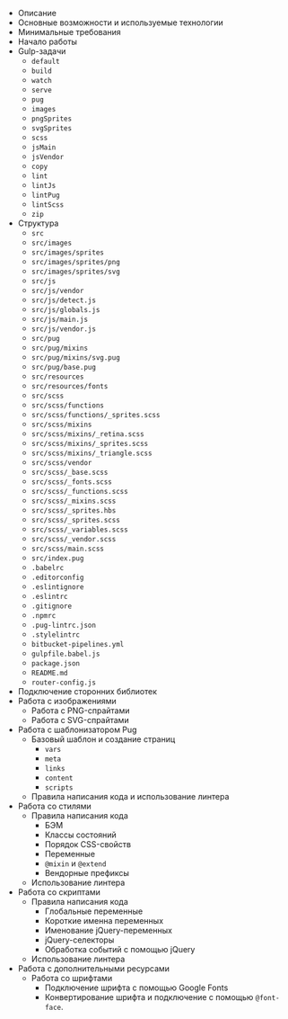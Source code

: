 * Описание
* Основные возможности и используемые технологии
* Минимальные требования
* Начало работы
* Gulp-задачи
	* `default`
	* `build`
	* `watch`
	* `serve`
	* `pug`
	* `images`
	* `pngSprites`
	* `svgSprites`
	* `scss`
	* `jsMain`
	* `jsVendor`
	* `copy`
	* `lint`
	* `lintJs`
	* `lintPug`
	* `lintScss`
	* `zip`
* Структура
	* `src`
	* `src/images`
	* `src/images/sprites`
	* `src/images/sprites/png`
	* `src/images/sprites/svg`
	* `src/js`
	* `src/js/vendor`
	* `src/js/detect.js`
	* `src/js/globals.js`
	* `src/js/main.js`
	* `src/js/vendor.js`
	* `src/pug`
	* `src/pug/mixins`
	* `src/pug/mixins/svg.pug`
	* `src/pug/base.pug`
	* `src/resources`
	* `src/resources/fonts`
	* `src/scss`
	* `src/scss/functions`
	* `src/scss/functions/_sprites.scss`
	* `src/scss/mixins`
	* `src/scss/mixins/_retina.scss`
	* `src/scss/mixins/_sprites.scss`
	* `src/scss/mixins/_triangle.scss`
	* `src/scss/vendor`
	* `src/scss/_base.scss`
	* `src/scss/_fonts.scss`
	* `src/scss/_functions.scss`
	* `src/scss/_mixins.scss`
	* `src/scss/_sprites.hbs`
	* `src/scss/_sprites.scss`
	* `src/scss/_variables.scss`
	* `src/scss/_vendor.scss`
	* `src/scss/main.scss`
	* `src/index.pug`
	* `.babelrc`
	* `.editorconfig`
	* `.eslintignore`
	* `.eslintrc`
	* `.gitignore`
	* `.npmrc`
	* `.pug-lintrc.json`
	* `.stylelintrc`
	* `bitbucket-pipelines.yml`
	* `gulpfile.babel.js`
	* `package.json`
	* `README.md`
	* `router-config.js`
* Подключение сторонних библиотек
* Работа с изображениями
	* Работа с PNG-спрайтами
	* Работа с SVG-спрайтами
* Работа с шаблонизатором Pug
	* Базовый шаблон и создание страниц
		* `vars`
		* `meta`
		* `links`
		* `content`
		* `scripts`
	* Правила написания кода и использование линтера
* Работа со стилями
	* Правила написания кода
		* БЭМ
		* Классы состояний
		* Порядок CSS-свойств
		* Переменные
		* `@mixin` и `@extend`
		* Вендорные префиксы
	* Использование линтера
* Работа со скриптами
	* Правила написания кода
		* Глобальные переменные
		* Короткие именна переменных
		* Именование jQuery-переменных
		* jQuery-селекторы
		* Обработка событий с помощью jQuery
	* Использование линтера
* Работа с дополнительными ресурсами
	* Работа со шрифтами
		* Подключение шрифта с помощью Google Fonts
		* Конвертирование шрифта и подключение с помощью `@font-face`.
